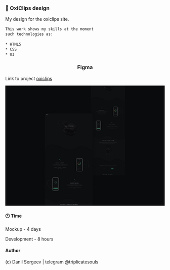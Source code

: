 ### 🌌 OxiClips design

My design for the oxiclips site.

    This work shows my skills at the moment
    such technologies as:

    * HTML5
    * CSS
    * UI

#### <h3 style="text-align: center" /> Figma

Link to project [oxiclips](https://www.figma.com/file/AmCnFhGS4aD0l0o49znWKF/OxiClip?node-id=0%3A1)

<img style="text-align: center;"  src="./images/readme/shot.png">

#### 🕐 Time

Mockup - 4 days

Development - 8 hours

#### Author

(c) Danil Sergeev | telegram @triplicatesouls
